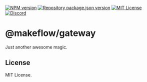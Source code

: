 [![NPM version](https://img.shields.io/npm/v/@makeflow/gateway?color=%23cb3837&style=flat-square)](https://www.npmjs.com/package/@makeflow/gateway)
[![Repository package.json version](https://img.shields.io/github/package-json/v/mufancom/gateway?color=%230969da&label=repo&style=flat-square)](./package.json)
[![MIT License](https://img.shields.io/badge/license-MIT-999999?style=flat-square)](./LICENSE)
[![Discord](https://img.shields.io/badge/chat-discord-5662f6?style=flat-square)](https://discord.gg/vanVrDwSkS)

# @makeflow/gateway

Just another awesome magic.

## License

MIT License.
